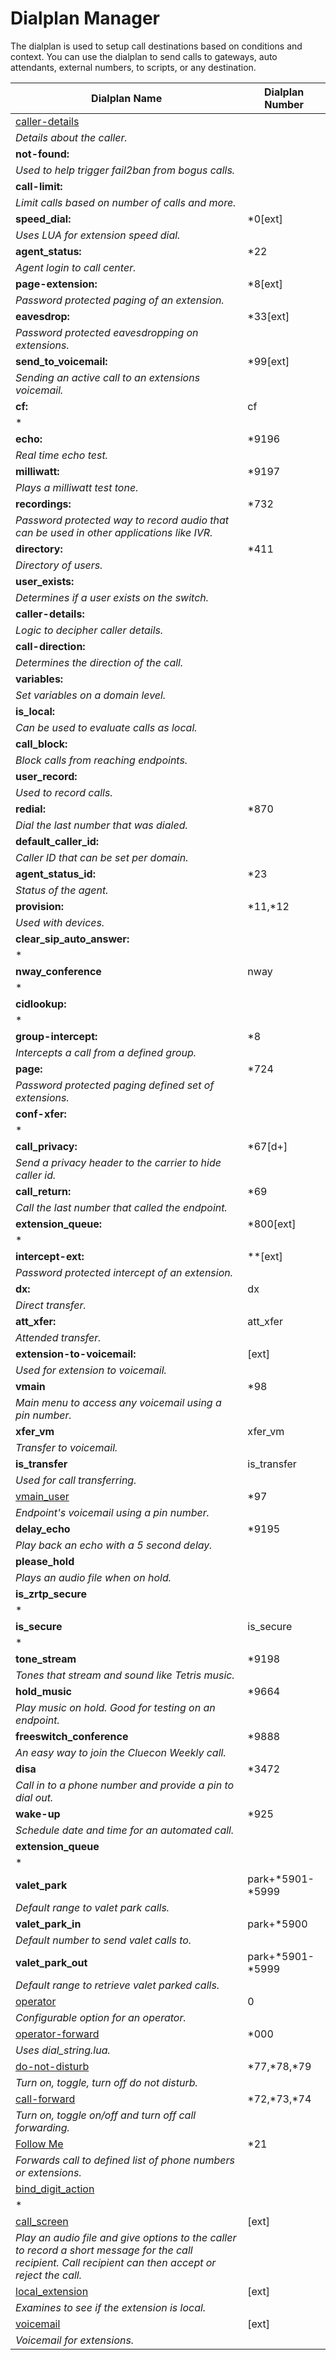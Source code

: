 # Dialplan Manager

The dialplan is used to setup call destinations based on conditions and context. You can use the dialplan to send calls to gateways, auto attendants, external numbers, to scripts, or any destination.

| Dialplan Name             | Dialplan Number      |
|---------------------------|----------------------|
| [caller-details](dialplan_details.html#caller-details) |                      |
| *Details about the caller.* |                      |
| **not-found:**            |                      |
| *Used to help trigger fail2ban from bogus calls.* |                      |
| **call-limit:**           |                      |
| *Limit calls based on number of calls and more.* |                      |
| **speed_dial:**           | *0[ext]              |
| *Uses LUA for extension speed dial.* |                      |
| **agent_status:**         | *22                  |
| *Agent login to call center.* |                      |
| **page-extension:**       | *8[ext]              |
| *Password protected paging of an extension.* |                      |
| **eavesdrop:**            | *33[ext]             |
| *Password protected eavesdropping on extensions.* |                      |
| **send_to_voicemail:**    | *99[ext]             |
| *Sending an active call to an extensions voicemail.* |                      |
| **cf:**                   | cf                   |
| *                         |                      |
| **echo:**                 | *9196                |
| *Real time echo test.*    |                      |
| **milliwatt:**            | *9197                |
| *Plays a milliwatt test tone.* |                      |
| **recordings:**           | *732                 |
| *Password protected way to record audio that can be used in other applications like IVR.* |                      |
| **directory:**            | *411                 |
| *Directory of users.*     |                      |
| **user_exists:**          |                      |
| *Determines if a user exists on the switch.* |                      |
| **caller-details:**       |                      |
| *Logic to decipher caller details.* |                      |
| **call-direction:**       |                      |
| *Determines the direction of the call.* |                      |
| **variables:**            |                      |
| *Set variables on a domain level.* |                      |
| **is_local:**             |                      |
| *Can be used to evaluate calls as local.* |                      |
| **call_block:**           |                      |
| *Block calls from reaching endpoints.* |                      |
| **user_record:**          |                      |
| *Used to record calls.*   |                      |
| **redial:**               | *870                 |
| *Dial the last number that was dialed.* |                      |
| **default_caller_id:**    |                      |
| *Caller ID that can be set per domain.* |                      |
| **agent_status_id:**      | *23                  |
| *Status of the agent.*    |                      |
| **provision:**            | *11,*12              |
| *Used with devices.*      |                      |
| **clear_sip_auto_answer:**|                      |
| *                         |                      |
| **nway_conference**       | nway                 |
| *                         |                      |
| **cidlookup:**            |                      |
| *                         |                      |
| **group-intercept:**      | *8                   |
| *Intercepts a call from a defined group.* |                      |
| **page:**                 | *724                 |
| *Password protected paging defined set of extensions.* |                      |
| **conf-xfer:**            |                      |
| *                         |                      |
| **call_privacy:**         | *67[d+]              |
| *Send a privacy header to the carrier to hide caller id.* |                      |
| **call_return:**          | *69                  |
| *Call the last number that called the endpoint.* |                      |
| **extension_queue:**      | *800[ext]            |
| *                         |                      |
| **intercept-ext:**        | **[ext]              |
| *Password protected intercept of an extension.* |                      |
| **dx:**                   | dx                   |
| *Direct transfer.*        |                      |
| **att_xfer:**             | att_xfer             |
| *Attended transfer.*      |                      |
| **extension-to-voicemail:** | [ext]              |
| *Used for extension to voicemail.* |                      |
| **vmain**                 | *98                  |
| *Main menu to access any voicemail using a pin number.* |                      |
| **xfer_vm**               | xfer_vm              |
| *Transfer to voicemail.*  |                      |
| **is_transfer**           | is_transfer          |
| *Used for call transferring.* |                      |
| [vmain_user](/en/latest/dialplan/dialplan_details.html#voicemail-vmain-user) | *97                  |
| *Endpoint's voicemail using a pin number.* |                      |
| **delay_echo**            | *9195                |
| *Play back an echo with a 5 second delay.* |                      |
| **please_hold**           |                      |
| *Plays an audio file when on hold.* |                      |
| **is_zrtp_secure**        |                      |
| *                         |                      |
| **is_secure**             | is_secure            |
| *                         |                      |
| **tone_stream**           | *9198                |
| *Tones that stream and sound like Tetris music.* |                      |
| **hold_music**            | *9664                |
| *Play music on hold. Good for testing on an endpoint.* |                      |
| **freeswitch_conference** | *9888                |
| *An easy way to join the Cluecon Weekly call.* |                      |
| **disa**                  | *3472                |
| *Call in to a phone number and provide a pin to dial out.* |                      |
| **wake-up**               | *925                 |
| *Schedule date and time for an automated call.* |                      |
| **extension_queue**       |                      |
| *                         |                      |
| **valet_park**            | park+*5901-*5999     |
| *Default range to valet park calls.* |                      |
| **valet_park_in**         | park+*5900           |
| *Default number to send valet calls to.* |                      |
| **valet_park_out**        | park+*5901-*5999     |
| *Default range to retrieve valet parked calls.* |                      |
| [operator](dialplan_details.html#operator) | 0                    |
| *Configurable option for an operator.* |                      |
| [operator-forward](dialplan_details.html#operator-forward) | *000                 |
| *Uses dial_string.lua.*   |                      |
| [do-not-disturb](dialplan_details.html#do-not-disturb) | *77,*78,*79          |
| *Turn on, toggle, turn off do not disturb.* |                      |
| [call-forward](dialplan_details.html#call-forward) | *72,*73,*74          |
| *Turn on, toggle on/off and turn off call forwarding.* |                      |
| [Follow Me](dialplan_details.html#follow-me) | *21                  |
| *Forwards call to defined list of phone numbers or extensions.* |                      |
| [bind_digit_action](dialplan_details.html#bind-digit-action) |                      |
| *                         |                      |
| [call_screen](dialplan_details.html#call-screen) | [ext]                |
| *Play an audio file and give options to the caller to record a short message for the call recipient. Call recipient can then accept or reject the call.* |                      |
| [local_extension](dialplan_details.html#local-extension) | [ext]                |
| *Examines to see if the extension is local.* |                      |
| [voicemail](dialplan_details.html#voicemail) | [ext]                |
| *Voicemail for extensions.* |                      |
